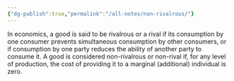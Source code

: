 ```yaml
---
{"dg-publish":true,"permalink":"/all-notes/non-rivalrous/"}
---
```


In economics, a good is said to be rivalrous or a rival if its consumption by one consumer prevents simultaneous consumption by other consumers, or if consumption by one party reduces the ability of another party to consume it. 
A good is considered non-rivalrous or non-rival if, for any level of production, the cost of providing it to a marginal (additional) individual is zero.